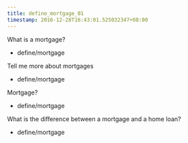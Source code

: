 ```yaml
---
title: define_mortgage_01
timestamp: 2016-12-28T16:43:01.525032347+08:00
---
```


What is a mortgage?
* define/mortgage

Tell me more about mortgages
* define/mortgage

Mortgage?
* define/mortgage

What is the difference between a mortgage and a home loan?
* define/mortgage
